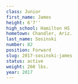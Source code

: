 ```yaml
---
class: Junior
first_name: James
height: 6'7''
high_school: Hamilton HS
hometown: Chandler, Ariz.
last_name: Sosinski
number: 82
position: Forward
slug: 2017-sosinski-james
status: active
weight: 260 lbs.
year: 2017
---
```


